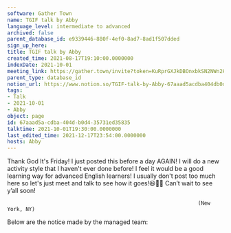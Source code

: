```yaml
---
software: Gather Town
name: TGIF talk by Abby
language_level: intermediate to advanced
archived: false
parent_database_id: e9339446-880f-4ef0-8ad7-8ad1f507dded
sign_up_here: 
title: TGIF talk by Abby
created_time: 2021-08-17T19:10:00.0000000
indexDate: 2021-10-01
meeting_link: https://gather.town/invite?token=KuRprGXJkDBOnxbkSN2NWn2HuHjwl9GJ
parent_type: database_id
notion_url: https://www.notion.so/TGIF-talk-by-Abby-67aaad5acdba404db0d435731ed35835
tags:
- Talk
- 2021-10-01
- Abby
object: page
id: 67aaad5a-cdba-404d-b0d4-35731ed35835
talktime: 2021-10-01T19:30:00.0000000
last_edited_time: 2021-12-17T23:54:00.0000000
hosts: Abby
---
```


Thank God It's Friday! I just posted this before a day AGAIN!
I will do a new activity style that I haven't ever done before! I feel it would be a good learning way for advanced English learners!
I usually don't post too much here so let's just meet and talk to see how it goes!😆👍🏻
Can’t wait to see y’all soon!


                                                                  (New York, NY)
                                                  



Below are the notice made by the managed team:


